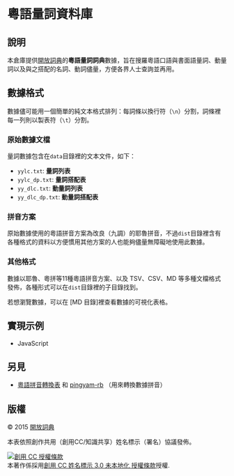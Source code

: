 # 粵語量詞資料庫

## 說明

本倉庫提供[開放詞典](https://kaifangcidian.com/han/yue)的**粵語量詞詞典**數據，旨在搜羅粵語口語與書面語量詞、動量詞以及與之搭配的名詞、動詞儘量，方便各界人士查詢並再用。

## 數據格式

數據儘可能用一個簡單的純文本格式排列：每詞條以換行符（`\n`）分割，詞條裡每一列則以製表符（`\t`）分割。

### 原始數據文檔

量詞數據包含在`data`目錄裡的文本文件，如下：

* `yylc.txt`: **量詞列表**
* `yylc_dp.txt`: **量詞搭配表**
* `yy_dlc.txt`: **動量詞列表**
* `yy_dlc_dp.txt`: **動量詞搭配表**

### 拼音方案

原始數據使用的粵語拼音方案為改良（九調）的耶魯拼音，不過`dist`目錄裡含有各種格式的資料以方便慣用其他方案的人也能夠儘量無障礙地使用此數據。

### 其他格式

數據以耶魯、粵拼等11種粵語拼音方案、以及 TSV、CSV、MD 等多種文檔格式發佈，各種形式可以在`dist`目錄裡的子目錄找到。

若想瀏覽數據，可以在 [MD 目錄]裡查看數據的可視化表格。

## 實現示例

* JavaScript

## 另見

* [粵語拼音轉換表](https://github.com/kfcd/pingyam) 和 [pingyam-rb](https://github.com/dohliam/pingyam-rb) （用來轉換數據拼音）

## 版權

© 2015 [開放詞典](http://www.kaifangcidian.com)

本表依照創作共用（創用CC/知識共享）姓名標示（署名）協議發佈。

<a rel="license" href="http://creativecommons.org/licenses/by/3.0/"><img alt="創用 CC 授權條款" style="border-width:0" src="https://i.creativecommons.org/l/by/3.0/88x31.png" /></a><br />本著作係採用<a rel="license" href="http://creativecommons.org/licenses/by/3.0/">創用 CC 姓名標示 3.0 未本地化 授權條款</a>授權.
